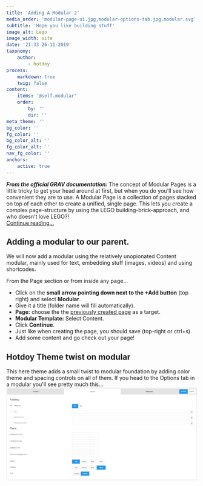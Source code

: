 ```yaml
---
title: 'Adding A Modular 2'
media_order: 'modular-page-ui.jpg,modular-options-tab.jpg,modular.svg'
subtitle: 'Hope you like building stuff'
image_alt: Lego
image_width: site
date: '21:33 26-11-2019'
taxonomy:
    author:
        - hotdoy
process:
    markdown: true
    twig: false
content:
    items: '@self.modular'
    order:
        by: ''
        dir: ''
meta_theme: ''
bg_color: ''
fg_color: ''
bg_color_alt: ''
fg_color_alt: ''
nav_fg_color: ''
anchors:
    active: true
---
```


***From the official GRAV documentation:***
The concept of Modular Pages is a little tricky to get your head around at first, but when you do you'll see how convenient they are to use. A Modular Page is a collection of pages stacked on top of each other to create a unified, single page. This lets you create a complex page-structure by using the LEGO building-brick-approach, and who doesn't love LEGO?!  
[Continue reading...](https://learn.getgrav.org/16/content/modular)

## Adding a modular to our parent.
We will now add a modular using the relatively unopionated Content modular, mainly used for text, embedding stuff (images, videos) and using shortcodes.

From the Page section or from inside any page...
* Click on the **small arrow pointing down next to the +Add button** (top right) and select **Modular**.
* Give it a title (folder name will fill automatically).
* **Page:** choose the the [previously created page](#adding-a-modular-page) as a target.
* **Modular Template:** Select Content.
* Click **Continue**.
* Just like when creating the page, you should save (top-right or ctrl+s).
* Add some content and go check out your page!

## Hotdoy Theme twist on modular

This here theme adds a small twist to modular foundation by adding color theme and spacing controls on all of them.
If you head to the Options tab in a modular you'll see pretty much this...
![](modular-options-tab.jpg)